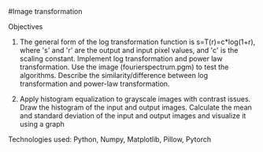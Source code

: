 #Image transformation

Objectives

1. The general form of the log transformation function is s=T(r)=c*log(1+r), where 's' and 'r'
are the output and input pixel values, and 'c' is the scaling constant. Implement log
transformation and power law transformation. Use the image (fourierspectrum.pgm)
to test the algorithms. Describe the similarity/difference between log transformation
and power-law transformation.

2. Apply histogram equalization to grayscale images with contrast issues. Draw the
histogram of the input and output images. Calculate the mean and standard deviation of
the input and output images and visualize it using a graph 

Technologies used: Python, Numpy, Matplotlib, Pillow, Pytorch
